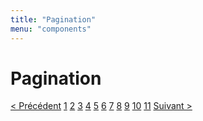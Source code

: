 ```yaml
---
title: "Pagination"
menu: "components"
---
```


# Pagination

<div class="pagination">
    <a href="#prev" rel="prev">&lt; Précédent</a>
    <a href="#1" class="active">1</a>
    <a href="#2">2</a>
    <a href="#3">3</a>
    <a href="#4">4</a>
    <a href="#5">5</a>
    <a href="#6">6</a>
    <a href="#7">7</a>
    <a href="#8">8</a>
    <a href="#9">9</a>
    <a href="#10">10</a>
    <a href="#11">11</a>
    <a href="#next" rel="next">Suivant &gt;</a>
</div>